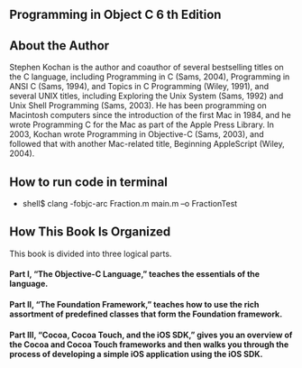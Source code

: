 ## Programming in Object C 6 th Edition


## About the Author

Stephen Kochan is the author and coauthor of several bestselling titles on the C language, including Programming in C (Sams, 2004), Programming in ANSI C (Sams, 1994), and Topics in C Programming (Wiley, 1991), and several UNIX titles, including Exploring the Unix System (Sams, 1992) and Unix Shell Programming (Sams, 2003). He has been programming on Macintosh computers since the introduction of the first Mac in 1984, and he wrote Programming C for the Mac as part of the Apple Press Library. In 2003, Kochan wrote Programming in Objective-C (Sams, 2003), and followed that with another Mac-related title, Beginning AppleScript (Wiley, 2004).


## How to run code in terminal

* shell$ clang -fobjc-arc Fraction.m main.m –o FractionTest


## How This Book Is Organized

This book is divided into three logical parts.

#### Part I, “The Objective-C Language,” teaches the essentials of the language.

#### Part II, “The Foundation Framework,” teaches how to use the rich assortment of predefined classes that form the Foundation framework.

#### Part III, “Cocoa, Cocoa Touch, and the iOS SDK,” gives you an overview of the Cocoa and Cocoa Touch frameworks and then walks you through the process of developing a simple iOS application using the iOS SDK.
